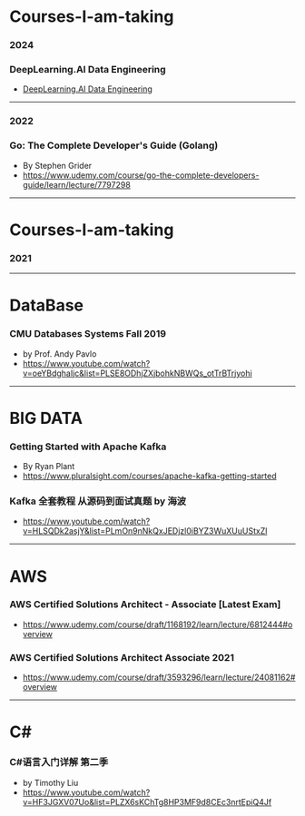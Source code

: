 


# Courses-I-am-taking

### 2024
### DeepLearning.AI Data Engineering

- [DeepLearning.AI Data Engineering](https://github.com/uwspstar/Courses-I-am-taking/tree/main/DeepLearning.AI%20Data%20Engineering)

---

### 2022

### Go: The Complete Developer's Guide (Golang)

- By Stephen Grider
- https://www.udemy.com/course/go-the-complete-developers-guide/learn/lecture/7797298

---

# Courses-I-am-taking

### 2021

---

# DataBase

### CMU Databases Systems Fall 2019

- by Prof. Andy Pavlo
- https://www.youtube.com/watch?v=oeYBdghaIjc&list=PLSE8ODhjZXjbohkNBWQs_otTrBTrjyohi

---

# BIG DATA

### Getting Started with Apache Kafka

- By Ryan Plant
- https://www.pluralsight.com/courses/apache-kafka-getting-started

### Kafka 全套教程 从源码到面试真题 by 海波

- https://www.youtube.com/watch?v=HLSQDk2asjY&list=PLmOn9nNkQxJEDjzl0iBYZ3WuXUuUStxZl

---

# AWS

### AWS Certified Solutions Architect - Associate [Latest Exam]

- https://www.udemy.com/course/draft/1168192/learn/lecture/6812444#overview

### AWS Certified Solutions Architect Associate 2021

- https://www.udemy.com/course/draft/3593296/learn/lecture/24081162#overview

---

# C#

### C#语言入门详解 第二季

- by Timothy Liu
- https://www.youtube.com/watch?v=HF3JGXV07Uo&list=PLZX6sKChTg8HP3MF9d8CEc3nrtEpiQ4Jf
